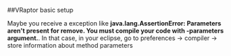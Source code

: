 ##VRaptor basic setup

Maybe you receive a exception like **java.lang.AssertionError: Parameters aren't present for remove. You must compile your code with -parameters argument.**. In that case, in your eclipse, go to preferences -> compiler -> store information about method parameters